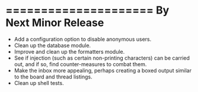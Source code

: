 =====================
By Next Minor Release
=====================
* Add a configuration option to disable anonymous users.
* Clean up the database module.
* Improve and clean up the formatters module.
* See if injection (such as certain non-printing characters) can be carried out, and if so, find counter-measures to combat them.
* Make the inbox more appealing, perhaps creating a boxed output similar to the board and thread listings.
* Clean up shell tests.
